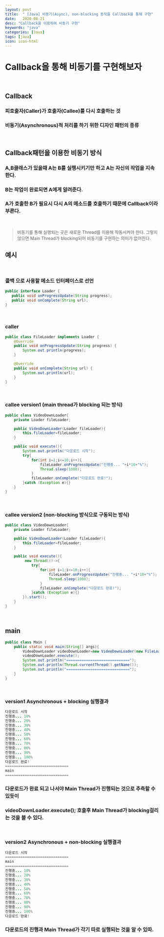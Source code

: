 ```yaml
---
layout: post
title:  " [Java] 비동기(Async), non-blocking 동작을 Callback을 통해 구현"
date:   2020-08-21
desc: "Callback을 이용하여 비동기 구현"
keywords: "java"
categories: [Java]
tags: [java]
icon: icon-html
---
```


Callback을 통해 비동기를 구현해보자
=====

<br/>

## Callback
### 피호출자(Caller)가 호출자(Callee)를 다시 호출하는 것
### 비동기(Asynchronous)적 처리를 하기 위한 디자인 패턴의 종류

<br/>

## Callback패턴을 이용한 비동기 방식
### A,B클래스가 있을때 A는 B를 실행시키기만 하고 A는 자신의 작업을 지속한다.
### B는 작업이 완료되면 A에게 알려준다.
### A가 호출한 B가 필요시 다시 A의 메소드를 호출하기 때문에 Callback이라 부른다.

<br/>

> 비동기를 통해 실행되는 곳은 새로운 Thread를 이용해 작동시켜야 한다.
> 그렇지 않으면 Main Thread가 blocking되어 비동기를 구현하는 의미가 없어진다.

## 예시

<br/>

### 콜백 으로 사용할 메소드 인터페이스로 선언
``` java
public interface Loader {
   public void onProgressUpdate(String progress);
   public void onComplete(String url);
}
```

<br/>

### caller
``` java
public class FileLoader implements Loader {
    @Override
    public void onProgressUpdate(String progress) {
        System.out.println(progress);
    }

    @Override
    public void onComplete(String url) {
        System.out.println(url);
    }
}
```

<br/>

### callee  version1 (main thread가 blocking 되는 방식)
``` java
public class VideoDownLoader{
    private Loader fileLoader;

    public VideoDownLoader(Loader fileLoader){
        this.fileLoader=fileLoader;
    }

    public void execute(){
        System.out.println("다운로드 시작");
        try{
            for(int i=1;i<=10;i++){
                fileLoader.onProgressUpdate("진행중... "+i*10+"%");
                Thread.sleep(1000);
            }
            fileLoader.onComplete("다운로드 완료!");
        }catch (Exception e){}
    }
}

```

<br/>

### callee version2 (non-blocking 방식으로 구동되는 방식)
``` java
public class VideoDownLoader{
    private Loader fileLoader;

    public VideoDownLoader(Loader fileLoader){
        this.fileLoader=fileLoader;
    }

    public void execute(){
         new Thread(()->{
            try{
                for(int i=1;i<=10;i++){
                    fileLoader.onProgressUpdate("진행중... "+i*10+"%");
                    Thread.sleep(1000);
                }
                fileLoader.onComplete("다운로드 완료!");
            }catch (Exception e){}
        }).start();
    }
}

```

<br/>

## main
``` java
public class Main {
    public static void main(String[] args){
        VideoDownLoader videoDownLoader=new VideoDownLoader(new FileLoader());
        videoDownLoader.execute();
        System.out.println("=============================");
        System.out.println(Thread.currentThread().getName());
        System.out.println("=============================");
    }
}
```
<br/>

### version1 Asynchronous + blocking 실행결과

``` java
다운로드 시작
진행중... 10%
진행중... 20%
진행중... 30%
진행중... 40%
진행중... 50%
진행중... 60%
진행중... 70%
진행중... 80%
진행중... 90%
진행중... 100%
다운로드 완료!
=============================
main
=============================

```
### 다운로드가 완료 되고 나서야 Main Thread가 진행되는 것으로 추측할 수 있듯이
### videoDownLoader.execute(); 호출후 Main Thread가 blocking걸리는 것을 볼 수 있다.


<br/>

### version2 Asynchronous + non-blocking 실행결과

``` java
다운로드 시작
=============================
main
=============================
진행중... 10%
진행중... 20%
진행중... 30%
진행중... 40%
진행중... 50%
진행중... 60%
진행중... 70%
진행중... 80%
진행중... 90%
진행중... 100%
다운로드 완료!

```
### 다운로드의 진행과 Main Thread가 각기 따로 실행되는 것을 알 수 있따.